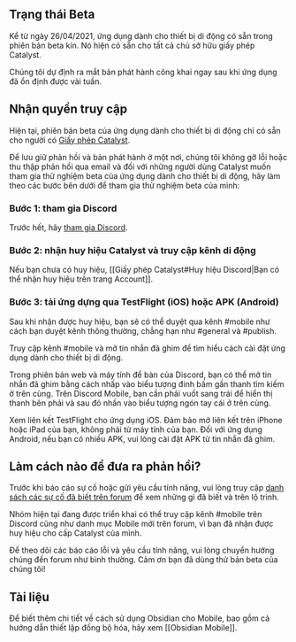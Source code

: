 ## Trạng thái Beta

Kể từ ngày 26/04/2021, ứng dụng dành cho thiết bị di động có sẵn trong phiên bản beta kín. Nó hiện có sẵn cho tất cả chủ sở hữu giấy phép Catalyst.

Chúng tôi dự định ra mắt bản phát hành công khai ngay sau khi ứng dụng đã ổn định được vài tuần.

## Nhận quyền truy cập

Hiện tại, phiên bản beta của ứng dụng dành cho thiết bị di động chỉ có sẵn cho người có [Giấy phép Catalyst](https://obsidian.md/pricing).

Để lưu giữ phản hồi và bản phát hành ở một nơi, chúng tôi không gỡ lỗi hoặc thu thập phản hồi qua email và đối với những người dùng Catalyst muốn tham gia thử nghiệm beta của ứng dụng dành cho thiết bị di động, hãy làm theo các bước bên dưới để tham gia thử nghiệm beta của mình:

### Bước 1: tham gia Discord
Trước hết, hãy [tham gia Discord](https://discord.gg/veuWUTm).  

### Bước 2: nhận huy hiệu Catalyst và truy cập kênh di động

Nếu bạn chưa có huy hiệu, [[Giấy phép Catalyst#Huy hiệu Discord|Bạn có thể nhận huy hiệu trên trang Account]].

### Bước 3: tải ứng dựng qua TestFlight (iOS) hoặc APK (Android)

Sau khi nhận được huy hiệu, bạn sẽ có thể duyệt qua kênh #mobile như cách bạn duyệt kênh thông thường, chẳng hạn như #general và #publish.

Truy cập kênh #mobile và mở tin nhắn đã ghim để tìm hiểu cách cài đặt ứng dụng dành cho thiết bị di động.

Trong phiên bản web và máy tính để bàn của Discord, bạn có thể mở tin nhắn đã ghim bằng cách nhấp vào biểu tượng đinh bấm gần thanh tìm kiếm ở trên cùng. Trên Discord Mobile, bạn cần phải vuốt sang trái để hiển thị thanh bên phải và sau đó nhấn vào biểu tượng ngón tay cái ở trên cùng.

Xem liên kết TestFlight cho ứng dụng iOS. Đảm bảo mở liên kết trên iPhone hoặc iPad của bạn, không phải từ máy tính của bạn. Đối với ứng dụng Android, nếu bạn có nhiều APK, vui lòng cài đặt APK từ tin nhắn đã ghim.

## Làm cách nào để đưa ra phản hồi?

Trước khi báo cáo sự cố hoặc gửi yêu cầu tính năng, vui lòng truy cập [danh sách các sự cố đã biết trên forum](https://forum.obsidian.md/t/list-of-known-issues/14286) để xem những gì đã biết và trên lộ trình.

Nhóm hiện tại đang được triển khai có thể truy cập kênh #mobile trên Discord cũng như danh mục Mobile mới trên forum, vì bạn đã nhận được huy hiệu cho cấp Catalyst của mình.

Để theo dõi các báo cáo lỗi và yêu cầu tính năng, vui lòng chuyển hướng chúng đến forum như bình thường. Cảm ơn bạn đã dùng thử bản beta của chúng tôi!

## Tài liệu

Để biết thêm chi tiết về cách sử dụng Obsidian cho Mobile, bao gồm cả hướng dẫn thiết lập đồng bộ hóa, hãy xem [[Obsidian Mobile]].